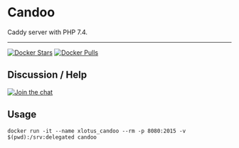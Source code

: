 # Candoo

Caddy server with PHP 7.4.

-----

[![Docker Stars](https://img.shields.io/docker/stars/dockette/candoo.svg?style=flat)](https://hub.docker.com/r/dockette/candoo/)
[![Docker Pulls](https://img.shields.io/docker/pulls/dockette/candoo.svg?style=flat)](https://hub.docker.com/r/dockette/candoo/)

## Discussion / Help

[![Join the chat](https://img.shields.io/gitter/room/dockette/dockette.svg?style=flat-square)](https://gitter.im/dockette/dockette?utm_source=badge&utm_medium=badge&utm_campaign=pr-badge&utm_content=badge)

## Usage

```
docker run -it --name xlotus_candoo --rm -p 8080:2015 -v $(pwd):/srv:delegated candoo
```
